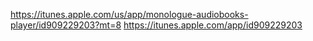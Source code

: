https://itunes.apple.com/us/app/monologue-audiobooks-player/id909229203?mt=8
https://itunes.apple.com/app/id909229203
